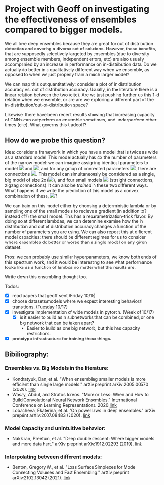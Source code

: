 # Project with Geoff on investigating the effectiveness of ensembles compared to bigger models. 

We all love deep ensembles because they are great for out of distribution detection and covering a diverse set of solutions. However, these benefits, that are supposedly selectively targeted by ensembles (due to diversity among ensemble members, independent errors, etc) are also usually accompanied by an increase in performance on in-distribution data. Do we actually do better in a qualitatively different way when we ensemble, as opposed to when we just properly train a much larger model? 

We can map this out quantitatively: consider a plot of in distribution accuracy vs. out of distribution accuracy. Usually, in the literature there is a linear relation between the two (cite). Are we just pushing further up this 1-d relation when we ensemble, or are are we exploring a different part of the in-distribution/out-of-distribution space?  

Likewise, there have been recent results showing that increasing capacity of CNNs can outperform an ensemble sometimes, and underperform other times (cite). What governs this tradeoff? 

## How do we probe this question? 

Idea: consider a framework in which you have a model that is twice as wide as a standard model. This model actually has 4x the number of parameters of the narrow model: we can imagine assigning identical parameters to model <img src="https://render.githubusercontent.com/render/math?math=A"> and <img src="https://render.githubusercontent.com/render/math?math=B">, and for any group of connected parameters <img src="https://render.githubusercontent.com/render/math?math={1,2}">, there are connections  <img src="https://render.githubusercontent.com/render/math?math=A1>A2,B1>B2,A1>B2,B1>A2">.
This model can simultaneously be considered as a single, big model of size 2x (<img src="https://render.githubusercontent.com/render/math?math=\phi(x)">), and four small models <img src="https://render.githubusercontent.com/render/math?math=\varphi_i(x)"> (straight connections, zigzag connections).
It can also be *trained* in these two different ways. What happens if we write the prediction of this model as a convex combination of these, <img src="https://render.githubusercontent.com/render/math?math=\lambda\phi(x)+(1-\lambda)\sum_i\varphi_i(x)">? 

We can train on this model either by choosing a deterministic lambda or by sampling one of the small models to recieve a gradient (in addition to? instead of?) the small model. This has a reparametrization-trick flavor. By doing so at different lambdas, we can determine examine how the in distribution and out of distribution accuracy changes a function of the number of parameters you are using. We can also repeat this at different model capacities: there should be different regimes for us to consider where ensembles do better or worse than a single model on any given dataset.    

Pros: we can probably use similar hyperparameters, we know both ends of this spectrum work, and it would be interesting to see what performance looks like as a function of lambda no matter what the results are. 

Write down this ensembling thought too. 

Todos: 
- [X] read papers that geoff sent (Friday 10/15)
- [X] choose datasets/models where we expect interesting behavioral transitions. (Tuesday 10/17)
- [X] investigate implementation of wide models in pytorch. (Week of 10/17)
    - [X] is it easier to build as n subnetworks that can be combined, or one big network that can be taken apart? 
        - Easier to build as one big network, but this has capacity restrictions.  
- [X] prototype infrastructure for training these things. 

## Bibiliography: 

### Ensembles vs. Big Models in the literature: 
- Kondratyuk, Dan, et al. "When ensembling smaller models is more efficient than single large models." arXiv preprint arXiv:2005.00570 (2020). [link](https://arxiv.org/abs/2005.00570V)
- Wasay, Abdul, and Stratos Idreos. "More or Less: When and How to Build Convolutional Neural Network Ensembles." International Conference on Learning Representations. 2020.[link](https://openreview.net/forum?id=z5Z023VBmDZ)
- Lobacheva, Ekaterina, et al. "On power laws in deep ensembles." arXiv preprint arXiv:2007.08483 (2020). [link](https://arxiv.org/abs/2007.08483)

### Model Capacity and unintuitive behavior:
- Nakkiran, Preetum, et al. "Deep double descent: Where bigger models and more data hurt." arXiv preprint arXiv:1912.02292 (2019). [link](https://arxiv.org/abs/1912.02292)

### Interpolating between different models:  
- Benton, Gregory W., et al. "Loss Surface Simplexes for Mode Connecting Volumes and Fast Ensembling." arXiv preprint arXiv:2102.13042 (2021). [link](https://arxiv.org/abs/2102.13042)


